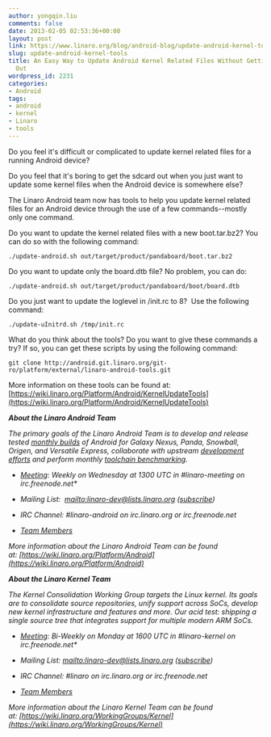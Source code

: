 ```yaml
---
author: yongqin.liu
comments: false
date: 2013-02-05 02:53:36+00:00
layout: post
link: https://www.linaro.org/blog/android-blog/update-android-kernel-tools/
slug: update-android-kernel-tools
title: An Easy Way to Update Android Kernel Related Files Without Getting the sdcard
  Out
wordpress_id: 2231
categories:
- Android
tags:
- android
- kernel
- Linaro
- tools
---
```


Do you feel it's difficult or complicated to update kernel related files for a running Android device?

Do you feel that it's boring to get the sdcard out when you just want to update some kernel files when the Android device is somewhere else?

The Linaro Android team now has tools to help you update kernel related files for an Android device through the use of a few commands--mostly only one command.

Do you want to update the kernel related files with a new boot.tar.bz2? You can do so with the following command:

    
    ./update-android.sh out/target/product/pandaboard/boot.tar.bz2


Do you want to update only the board.dtb file? No problem, you can do:

    
    ./update-android.sh out/target/product/pandaboard/boot/board.dtb


Do you just want to update the loglevel in /init.rc to 8?  Use the following command:

    
    ./update-uInitrd.sh /tmp/init.rc


What do you think about the tools? Do you want to give these commands a try? If so, you can get these scripts by using the following command:

    
    git clone http://android.git.linaro.org/git-ro/platform/external/linaro-android-tools.git


More information on these tools can be found at:
[https://wiki.linaro.org/Platform/Android/KernelUpdateTools](https://wiki.linaro.org/Platform/Android/KernelUpdateTools)

_**About the Linaro Android Team**_

_The primary goals of the Linaro Android Team is to develop and release tested [monthly builds](http://releases.linaro.org/) of Android for Galaxy Nexus, Panda, Snowball, Origen, and Versatile Express, collaborate with upstream [development efforts](https://wiki.linaro.org/Platform/Android/UpstreamWork) and perform monthly [toolchain benchmarking](https://wiki.linaro.org/Platform/Android/AndroidToolchainBenchmarking)._



	
  * _[Meeting](https://wiki.linaro.org/Platform/Android/Meetings): Weekly on Wednesday at 1300 UTC in #linaro-meeting on irc.freenode.net*_

	
  * _Mailing List:  [mailto:linaro-dev@lists.linaro.org](mailto:linaro-dev@lists.linaro.org) ([subscribe](http://lists.linaro.org/mailman/listinfo/linaro-dev))_

	
  * _IRC Channel: #linaro-android on irc.linaro.org or irc.freenode.net_

	
  * _[Team Members](http://www.linaro.org/linux-on-arm/meet-the-team/android)_


_More information about the Linaro Android Team can be found at: [https://wiki.linaro.org/Platform/Android](https://wiki.linaro.org/Platform/Android)_

_**About the Linaro Kernel Team**_

_The Kernel Consolidation Working Group targets the Linux kernel. Its goals are to consolidate source repositories, unify support across SoCs, develop new kernel infrastructure and features and more. Our acid test: shipping a single source tree that integrates support for multiple modern ARM SoCs._



	
  * _[Meeting](https://wiki.linaro.org/WorkingGroups/Kernel/Meetings): Bi-Weekly on Monday at 1600 UTC in #linaro-kernel on irc.freenode.net*_

	
  * _Mailing List: [mailto:linaro-dev@lists.linaro.org](mailto:linaro-dev@lists.linaro.org) ([subscribe](http://lists.linaro.org/mailman/listinfo/linaro-dev))_

	
  * _IRC Channel: #linaro on irc.linaro.org or irc.freenode.net_

	
  * _[Team Members](http://www.linaro.org/linux-on-arm/meet-the-team/kernel)_


_More information about the Linaro Kernel Team can be found at: [https://wiki.linaro.org/WorkingGroups/Kernel](https://wiki.linaro.org/WorkingGroups/Kernel)_
